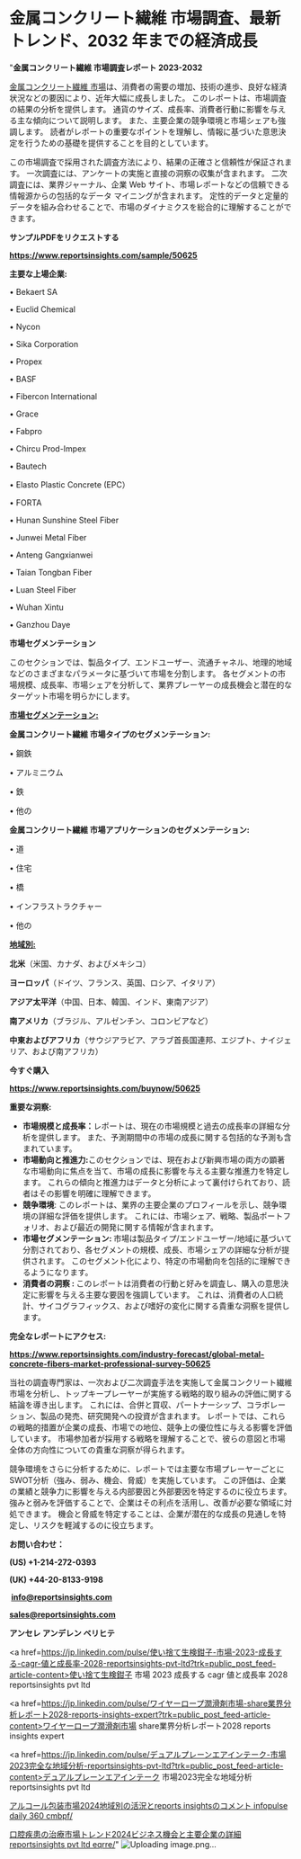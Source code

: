 # 金属コンクリート繊維 市場調査、最新トレンド、2032 年までの経済成長

"<strong>金属コンクリート繊維 市場調査レポート 2023-2032</strong>

<a href=https://www.reportsinsights.com/sample/50625>金属コンクリート繊維 市場</a>は、消費者の需要の増加、技術の進歩、良好な経済状況などの要因により、近年大幅に成長しました。 このレポートは、市場調査の結果の分析を提供します。 通貨のサイズ、成長率、消費者行動に影響を与える主な傾向について説明します。 また、主要企業の競争環境と市場シェアも強調します。 読者がレポートの重要なポイントを理解し、情報に基づいた意思決定を行うための基礎を提供することを目的としています。

この市場調査で採用された調査方法により、結果の正確さと信頼性が保証されます。 一次調査には、アンケートの実施と直接の洞察の収集が含まれます。 二次調査には、業界ジャーナル、企業 Web サイト、市場レポートなどの信頼できる情報源からの包括的なデータ マイニングが含まれます。 定性的データと定量的データを組み合わせることで、市場のダイナミクスを総合的に理解することができます。

<strong><b>サンプルPDFをリクエストする</b></strong>

<a href=https://www.reportsinsights.com/sample/50625><strong><u>https://www.reportsinsights.com/sample/50625</u></strong></a>

<strong>主要な上場企業:</strong>

• Bekaert SA

• Euclid Chemical

• Nycon

• Sika Corporation

• Propex

• BASF

• Fibercon International

• Grace

• Fabpro

• Chircu Prod-Impex

• Bautech

• Elasto Plastic Concrete (EPC）

• FORTA

• Hunan Sunshine Steel Fiber

• Junwei Metal Fiber

• Anteng Gangxianwei

• Taian Tongban Fiber

• Luan Steel Fiber

• Wuhan Xintu

• Ganzhou Daye

<strong>市場セグメンテーション</strong>

このセクションでは、製品タイプ、エンドユーザー、流通チャネル、地理的地域などのさまざまなパラメータに基づいて市場を分割します。 各セグメントの市場規模、成長率、市場シェアを分析して、業界プレーヤーの成長機会と潜在的なターゲット市場を明らかにします。

<strong><u>市場セグメンテーション</u></strong><strong><u>:</u></strong>

<strong>金属コンクリート繊維 市場タイプのセグメンテーション:</strong>

• 鋼鉄

• アルミニウム

• 鉄

• 他の

<strong>金属コンクリート繊維 市場アプリケーションのセグメンテーション:</strong>

• 道

• 住宅

• 橋

• インフラストラクチャー

• 他の

<strong><u>地域別</u></strong><strong><u>:</u></strong>

<strong>北米</strong>（米国、カナダ、およびメキシコ）

<strong>ヨーロッパ</strong>（ドイツ、フランス、英国、ロシア、イタリア）

<strong>アジア太平洋</strong>（中国、日本、韓国、インド、東南アジア）

<strong>南アメリカ</strong>（ブラジル、アルゼンチン、コロンビアなど）

<strong>中東およびアフリカ</strong>（サウジアラビア、アラブ首長国連邦、エジプト、ナイジェリア、および南アフリカ）

<strong>今すぐ購入</strong>

<a href=https://www.reportsinsights.com/buynow/50625><strong><u>https://www.reportsinsights.com/buynow/50625</u></strong></a>

<strong>重要な洞察:</strong>
<ul>
  <li><strong>市場規模と成長率：</strong>レポートは、現在の市場規模と過去の成長率の詳細な分析を提供します。 また、予測期間中の市場の成長に関する包括的な予測も含まれています。</li>
  <li><strong>市場動向と推進力:</strong>このセクションでは、現在および新興市場の両方の顕著な市場動向に焦点を当て、市場の成長に影響を与える主要な推進力を特定します。 これらの傾向と推進力はデータと分析によって裏付けられており、読者はその影響を明確に理解できます。</li>
  <li><strong>競争環境</strong>: このレポートは、業界の主要企業のプロフィールを示し、競争環境の詳細な評価を提供します。 これには、市場シェア、戦略、製品ポートフォリオ、および最近の開発に関する情報が含まれます。</li>
  <li><strong>市場セグメンテーション: </strong>市場は製品タイプ/エンドユーザー/地域に基づいて分割されており、各セグメントの規模、成長、市場シェアの詳細な分析が提供されます。 このセグメント化により、特定の市場動向を包括的に理解できるようになります。</li>
  <li><strong>消費者の洞察 : </strong>このレポートは消費者の行動と好みを調査し、購入の意思決定に影響を与える主要な要因を強調しています。 これは、消費者の人口統計、サイコグラフィックス、および嗜好の変化に関する貴重な洞察を提供します。</li>
</ul>
<strong>完全なレポートにアクセス:</strong>

<a href=https://www.reportsinsights.com/industry-forecast/global-metal-concrete-fibers-market-professional-survey-50625><strong><u><b>https://www.reportsinsights.com/industry-forecast/global-metal-concrete-fibers-market-professional-survey-50625</b></u></strong></a>

当社の調査専門家は、一次および二次調査手法を実施して金属コンクリート繊維市場を分析し、トップキープレーヤーが実施する戦略的取り組みの評価に関する結論を導き出します。 これには、合併と買収、パートナーシップ、コラボレーション、製品の発売、研究開発への投資が含まれます。 レポートでは、これらの戦略的措置が企業の成長、市場での地位、競争上の優位性に与える影響を評価しています。 市場参加者が採用する戦略を理解することで、彼らの意図と市場全体の方向性についての貴重な洞察が得られます。

競争環境をさらに分析するために、レポートでは主要な市場プレーヤーごとにSWOT分析（強み、弱み、機会、脅威）を実施しています。 この評価は、企業の業績と競争力に影響を与える内部要因と外部要因を特定するのに役立ちます。 強みと弱みを評価することで、企業はその利点を活用し、改善が必要な領域に対処できます。 機会と脅威を特定することは、企業が潜在的な成長の見通しを特定し、リスクを軽減するのに役立ちます。

<strong>お問い合わせ：</strong>

<strong>(US) +1-214-272-0393</strong>

<strong>(UK) +44-20-8133-9198</strong>

<strong> </strong><a href=info@reportsinsights.com><strong><u>info@reportsinsights.com</u></strong></a>

<a href=sales@reportsinsights.com><strong><u>sales@reportsinsights.com</u></strong></a>

<strong>アンセレ アンデレン ベリヒテ</strong>

<a href=https://jp.linkedin.com/pulse/使い捨て生検鉗子-市場-2023-成長する-cagr-値と成長率-2028-reportsinsights-pvt-ltd?trk=public_post_feed-article-content>使い捨て生検鉗子 市場 2023 成長する cagr 値と成長率 2028 reportsinsights pvt ltd</a>

<a href=https://jp.linkedin.com/pulse/ワイヤーロープ潤滑剤市場-share業界分析レポート2028-reports-insights-expert?trk=public_post_feed-article-content>ワイヤーロープ潤滑剤市場 share業界分析レポート2028 reports insights expert</a>

<a href=https://jp.linkedin.com/pulse/デュアルプレーンエアインテーク-市場2023完全な地域分析-reportsinsights-pvt-ltd?trk=public_post_feed-article-content>デュアルプレーンエアインテーク 市場2023完全な地域分析 reportsinsights pvt ltd</a>

<a href=https://www.linkedin.com/pulse/アルコール包装市場2024地域別の活況とreports-insightsのコメント-infopulse-daily-360-cmbpf/>アルコール包装市場2024地域別の活況とreports insightsのコメント infopulse daily 360 cmbpf/</a>

<a href=https://www.linkedin.com/pulse/口腔疾患の治療市場トレンド2024ビジネス機会と主要企業の詳細-reportsinsights-pvt-ltd-eqrre/>口腔疾患の治療市場トレンド2024ビジネス機会と主要企業の詳細 reportsinsights pvt ltd eqrre/</a>"
![Uploading image.png…]()

